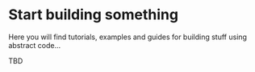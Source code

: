 # Start building something

Here you will find tutorials, examples and guides for building stuff using abstract code...

TBD
